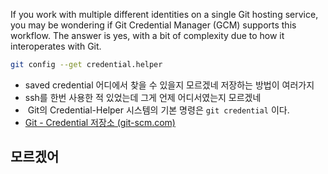 If you work with multiple different identities on a single Git hosting service, you may be wondering if Git Credential Manager (GCM) supports this workflow. The answer is yes, with a bit of complexity due to how it interoperates with Git.

```bash
git config --get credential.helper
```
- saved credential 어디에서 찾을 수 있을지 모르겠네 저장하는 방법이 여러가지
- ssh를 한번 사용한 적 있었는데 그게 언제 어디서였는지 모르겠네
-  Git의 Credential-Helper 시스템의 기본 명령은 `git credential` 이다.
- [Git - Credential 저장소 (git-scm.com)](https://git-scm.com/book/ko/v2/Git-%EB%8F%84%EA%B5%AC-Credential-%EC%A0%80%EC%9E%A5%EC%86%8C)

## 모르겠어
